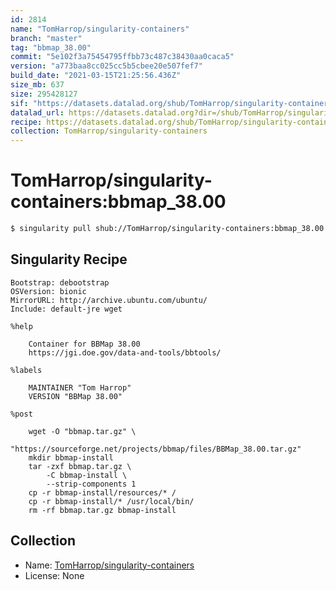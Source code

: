 ```yaml
---
id: 2814
name: "TomHarrop/singularity-containers"
branch: "master"
tag: "bbmap_38.00"
commit: "5e102f3a75454795ffbb73c487c38430aa0caca5"
version: "a773baa8cc025cc5b5cbee20e507fef7"
build_date: "2021-03-15T21:25:56.436Z"
size_mb: 637
size: 295428127
sif: "https://datasets.datalad.org/shub/TomHarrop/singularity-containers/bbmap_38.00/2021-03-15-5e102f3a-a773baa8/a773baa8cc025cc5b5cbee20e507fef7.simg"
datalad_url: https://datasets.datalad.org?dir=/shub/TomHarrop/singularity-containers/bbmap_38.00/2021-03-15-5e102f3a-a773baa8/
recipe: https://datasets.datalad.org/shub/TomHarrop/singularity-containers/bbmap_38.00/2021-03-15-5e102f3a-a773baa8/Singularity
collection: TomHarrop/singularity-containers
---
```


# TomHarrop/singularity-containers:bbmap_38.00

```bash
$ singularity pull shub://TomHarrop/singularity-containers:bbmap_38.00
```

## Singularity Recipe

```singularity
Bootstrap: debootstrap
OSVersion: bionic
MirrorURL: http://archive.ubuntu.com/ubuntu/
Include: default-jre wget

%help

    Container for BBMap 38.00
    https://jgi.doe.gov/data-and-tools/bbtools/

%labels

    MAINTAINER "Tom Harrop"
    VERSION "BBMap 38.00"

%post

    wget -O "bbmap.tar.gz" \
        "https://sourceforge.net/projects/bbmap/files/BBMap_38.00.tar.gz"
    mkdir bbmap-install
    tar -zxf bbmap.tar.gz \
        -C bbmap-install \
        --strip-components 1
    cp -r bbmap-install/resources/* /
    cp -r bbmap-install/* /usr/local/bin/
    rm -rf bbmap.tar.gz bbmap-install
```

## Collection

 - Name: [TomHarrop/singularity-containers](https://github.com/TomHarrop/singularity-containers)
 - License: None

